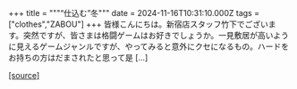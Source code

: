 +++
title = """“仕込む”冬"""
date = 2024-11-16T10:31:10.000Z
tags = ["clothes","ZABOU"]
+++
皆様こんにちは。新宿店スタッフ竹下でございます。突然ですが、皆さまは格闘ゲームはお好きでしょうか。一見敷居が高いように見えるゲームジャンルですが、やってみると意外にクセになるもの。ハードをお持ちの方はだまされたと思って是 \[…\]

[[source]](https://zabou.org/2024/11/16/312392/)
